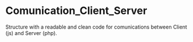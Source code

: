 # Comunication_Client_Server
Structure with a readable and clean code for comunications between Client (js) and Server (php).
